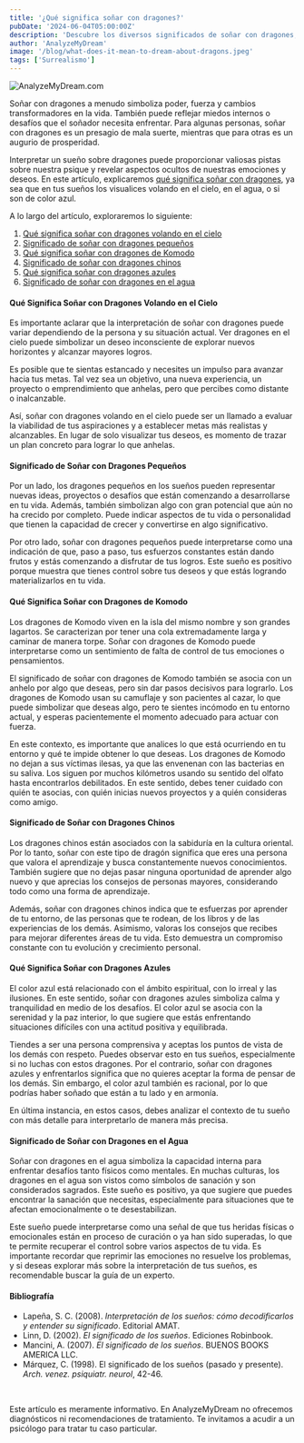 ```yaml
---
title: '¿Qué significa soñar con dragones?'
pubDate: '2024-06-04T05:00:00Z'
description: 'Descubre los diversos significados de soñar con dragones, desde representar poder y fuerza hasta simbolizar miedos internos y desafíos personales.'
author: 'AnalyzeMyDream'
image: '/blog/what-does-it-mean-to-dream-about-dragons.jpeg'
tags: ['Surrealismo']
---
```


![AnalyzeMyDream.com](/blog/what-does-it-mean-to-dream-about-dragons.jpeg)

Soñar con dragones a menudo simboliza poder, fuerza y cambios transformadores en la vida. También puede reflejar miedos internos o desafíos que el soñador necesita enfrentar. Para algunas personas, soñar con dragones es un presagio de mala suerte, mientras que para otras es un augurio de prosperidad.

Interpretar un sueño sobre dragones puede proporcionar valiosas pistas sobre nuestra psique y revelar aspectos ocultos de nuestras emociones y deseos. En este artículo, explicaremos [qué significa soñar con dragones](#qué-significa-soñar-con-dragones), ya sea que en tus sueños los visualices volando en el cielo, en el agua, o si son de color azul.

A lo largo del artículo, exploraremos lo siguiente:

1. [Qué significa soñar con dragones volando en el cielo](#qué-significa-soñar-con-dragones-volando-en-el-cielo)
2. [Significado de soñar con dragones pequeños](#significado-de-soñar-con-dragones-pequeños)
3. [Qué significa soñar con dragones de Komodo](#qué-significa-soñar-con-dragones-de-komodo)
4. [Significado de soñar con dragones chinos](#significado-de-soñar-con-dragones-chinos)
5. [Qué significa soñar con dragones azules](#qué-significa-soñar-con-dragones-azules)
6. [Significado de soñar con dragones en el agua](#significado-de-soñar-con-dragones-en-el-agua)

#### Qué Significa Soñar con Dragones Volando en el Cielo

Es importante aclarar que la interpretación de soñar con dragones puede variar dependiendo de la persona y su situación actual. Ver dragones en el cielo puede simbolizar un deseo inconsciente de explorar nuevos horizontes y alcanzar mayores logros.

Es posible que te sientas estancado y necesites un impulso para avanzar hacia tus metas. Tal vez sea un objetivo, una nueva experiencia, un proyecto o emprendimiento que anhelas, pero que percibes como distante o inalcanzable.

Así, soñar con dragones volando en el cielo puede ser un llamado a evaluar la viabilidad de tus aspiraciones y a establecer metas más realistas y alcanzables. En lugar de solo visualizar tus deseos, es momento de trazar un plan concreto para lograr lo que anhelas.

#### Significado de Soñar con Dragones Pequeños

Por un lado, los dragones pequeños en los sueños pueden representar nuevas ideas, proyectos o desafíos que están comenzando a desarrollarse en tu vida. Además, también simbolizan algo con gran potencial que aún no ha crecido por completo. Puede indicar aspectos de tu vida o personalidad que tienen la capacidad de crecer y convertirse en algo significativo.

Por otro lado, soñar con dragones pequeños puede interpretarse como una indicación de que, paso a paso, tus esfuerzos constantes están dando frutos y estás comenzando a disfrutar de tus logros. Este sueño es positivo porque muestra que tienes control sobre tus deseos y que estás logrando materializarlos en tu vida.

#### Qué Significa Soñar con Dragones de Komodo

Los dragones de Komodo viven en la isla del mismo nombre y son grandes lagartos. Se caracterizan por tener una cola extremadamente larga y caminar de manera torpe. Soñar con dragones de Komodo puede interpretarse como un sentimiento de falta de control de tus emociones o pensamientos.

El significado de soñar con dragones de Komodo también se asocia con un anhelo por algo que deseas, pero sin dar pasos decisivos para lograrlo. Los dragones de Komodo usan su camuflaje y son pacientes al cazar, lo que puede simbolizar que deseas algo, pero te sientes incómodo en tu entorno actual, y esperas pacientemente el momento adecuado para actuar con fuerza.

En este contexto, es importante que analices lo que está ocurriendo en tu entorno y qué te impide obtener lo que deseas. Los dragones de Komodo no dejan a sus víctimas ilesas, ya que las envenenan con las bacterias en su saliva. Los siguen por muchos kilómetros usando su sentido del olfato hasta encontrarlos debilitados. En este sentido, debes tener cuidado con quién te asocias, con quién inicias nuevos proyectos y a quién consideras como amigo.

#### Significado de Soñar con Dragones Chinos

Los dragones chinos están asociados con la sabiduría en la cultura oriental. Por lo tanto, soñar con este tipo de dragón significa que eres una persona que valora el aprendizaje y busca constantemente nuevos conocimientos. También sugiere que no dejas pasar ninguna oportunidad de aprender algo nuevo y que aprecias los consejos de personas mayores, considerando todo como una forma de aprendizaje.

Además, soñar con dragones chinos indica que te esfuerzas por aprender de tu entorno, de las personas que te rodean, de los libros y de las experiencias de los demás. Asimismo, valoras los consejos que recibes para mejorar diferentes áreas de tu vida. Esto demuestra un compromiso constante con tu evolución y crecimiento personal.

#### Qué Significa Soñar con Dragones Azules

El color azul está relacionado con el ámbito espiritual, con lo irreal y las ilusiones. En este sentido, soñar con dragones azules simboliza calma y tranquilidad en medio de los desafíos. El color azul se asocia con la serenidad y la paz interior, lo que sugiere que estás enfrentando situaciones difíciles con una actitud positiva y equilibrada.

Tiendes a ser una persona comprensiva y aceptas los puntos de vista de los demás con respeto. Puedes observar esto en tus sueños, especialmente si no luchas con estos dragones. Por el contrario, soñar con dragones azules y enfrentarlos significa que no quieres aceptar la forma de pensar de los demás. Sin embargo, el color azul también es racional, por lo que podrías haber soñado que están a tu lado y en armonía.

En última instancia, en estos casos, debes analizar el contexto de tu sueño con más detalle para interpretarlo de manera más precisa.

#### Significado de Soñar con Dragones en el Agua

Soñar con dragones en el agua simboliza la capacidad interna para enfrentar desafíos tanto físicos como mentales. En muchas culturas, los dragones en el agua son vistos como símbolos de sanación y son considerados sagrados. Este sueño es positivo, ya que sugiere que puedes encontrar la sanación que necesitas, especialmente para situaciones que te afectan emocionalmente o te desestabilizan.

Este sueño puede interpretarse como una señal de que tus heridas físicas o emocionales están en proceso de curación o ya han sido superadas, lo que te permite recuperar el control sobre varios aspectos de tu vida. Es importante recordar que reprimir las emociones no resuelve los problemas, y si deseas explorar más sobre la interpretación de tus sueños, es recomendable buscar la guía de un experto.

#### Bibliografía

- Lapeña, S. C. (2008). *Interpretación de los sueños: cómo decodificarlos y entender su significado*. Editorial AMAT.
- Linn, D. (2002). *El significado de los sueños*. Ediciones Robinbook.
- Mancini, A. (2007). *El significado de los sueños*. BUENOS BOOKS AMERICA LLC.
- Márquez, C. (1998). El significado de los sueños (pasado y presente). *Arch. venez. psiquiatr. neurol*, 42-46.

<br>

Este artículo es meramente informativo. En AnalyzeMyDream no ofrecemos diagnósticos ni recomendaciones de tratamiento. Te invitamos a acudir a un psicólogo para tratar tu caso particular.
